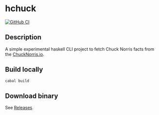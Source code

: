 # hchuck

[![GitHub CI](https://github.com/aeldar/hchuck/workflows/CI/badge.svg)](https://github.com/aeldar/hchuck/actions?branch=main)

## Description

A simple experimental haskell CLI project to fetch Chuck Norris facts from the [ChuckNorris.io](https://api.chucknorris.io/).

## Build locally

```bash
cabal build
```

## Download binary

See [Releases](./releases).
